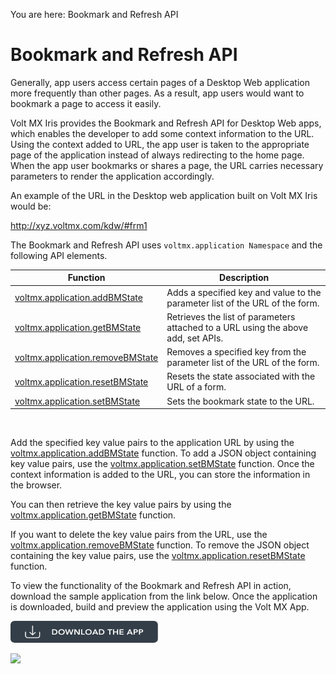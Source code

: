                              

You are here: Bookmark and Refresh API

Bookmark and Refresh API
========================

Generally, app users access certain pages of a Desktop Web application more frequently than other pages. As a result, app users would want to bookmark a page to access it easily.

Volt MX  Iris provides the Bookmark and Refresh API for Desktop Web apps, which enables the developer to add some context information to the URL. Using the context added to URL, the app user is taken to the appropriate page of the application instead of always redirecting to the home page. When the app user bookmarks or shares a page, the URL carries necessary parameters to render the application accordingly.

An example of the URL in the Desktop web application built on Volt MX Iris would be:

http://xyz.voltmx.com/kdw/#frm1

The Bookmark and Refresh API uses `voltmx.application Namespace` and the following API elements.

  
| Function | Description |
| --- | --- |
| [voltmx.application.addBMState](voltmx.application_functions_bookmarkrefreshapi.md#addBM) | Adds a specified key and value to the parameter list of the URL of the form. |
| [voltmx.application.getBMState](voltmx.application_functions_bookmarkrefreshapi.md#getBM) | Retrieves the list of parameters attached to a URL using the above add, set APIs. |
| [voltmx.application.removeBMState](voltmx.application_functions_bookmarkrefreshapi.md#remvBM) | Removes a specified key from the parameter list of the URL of the form. |
| [voltmx.application.resetBMState](voltmx.application_functions_bookmarkrefreshapi.md#resetBM) | Resets the state associated with the URL of a form. |
| [voltmx.application.setBMState](voltmx.application_functions_bookmarkrefreshapi.md#setBM) | Sets the bookmark state to the URL. |

 

Add the specified key value pairs to the application URL by using the [voltmx.application.addBMState](voltmx.application_functions_bookmarkrefreshapi.md#addBM) function. To add a JSON object containing key value pairs, use the [voltmx.application.setBMState](voltmx.application_functions_bookmarkrefreshapi.md#setBM) function. Once the context information is added to the URL, you can store the information in the browser.

You can then retrieve the key value pairs by using the [voltmx.application.getBMState](voltmx.application_functions_bookmarkrefreshapi.md#getBM) function.

If you want to delete the key value pairs from the URL, use the [voltmx.application.removeBMState](voltmx.application_functions_bookmarkrefreshapi.md#remvBM) function. To remove the JSON object containing the key value pairs, use the [voltmx.application.resetBMState](voltmx.application_functions_bookmarkrefreshapi.md#resetBM) function.

To view the functionality of the Bookmark and Refresh API in action, download the sample application from the link below. Once the application is downloaded, build and preview the application using the Volt MX App.  

[![](resources/images/download_button_08__002__236x35.png)](https://github.com/HCL-TECH-SOFTWARE/volt-mx-samples/tree/main/BookmarkAPI)

![](resources/prettify/onload.png)
